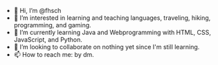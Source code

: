 - 👋 Hi, I’m @fhsch
- 👀 I’m interested in learning and teaching languages, traveling, hiking, programming, and gaming.  
- 🌱 I’m currently learning Java and Webprogramming with HTML, CSS, JavaScript, and Python.
- 💞️ I’m looking to collaborate on nothing yet since I'm still learning.
- 📫 How to reach me: by dm.

<!---
fhsch/fhsch is a ✨ special ✨ repository because its `README.md` (this file) appears on your GitHub profile.
You can click the Preview link to take a look at your changes.
--->
